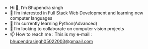 - Hi 👋, I’m Bhupendra singh 
- 👀 I’m interested in Full Stack Web Development and learning new computer languages 
- 🌱 I’m currently learning Python(Advanced)
- 💞️ I’m looking to collaborate on computer vision projects
- 📫 How to reach me : This is my e-mail : bhupendrasingh05022003@gmaail.com


